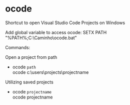 # ocode
Shortcut to open Visual Studio Code Projects on Windows

Add global variable to access ocode:
SETX PATH "%PATH%;C:\Caminho\ocode.bat"

Commands:

Open a project from path<br>
- ocode `path` <br>
ocode c:\users\projects\projectname

Utilizing saved projects
- ocode `projectname` <br>
ocode projectname
